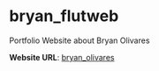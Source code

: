 # bryan_flutweb

Portfolio Website about Bryan Olivares

**Website URL**: [bryan_olivares](https://website-name.com)
